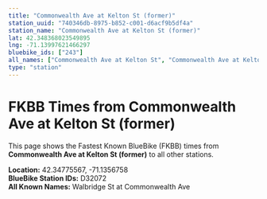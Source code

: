 ```yaml
---
title: "Commonwealth Ave at Kelton St (former)"
station_uuid: "740346db-8975-b852-c001-d6acf9b5df4a"
station_name: "Commonwealth Ave at Kelton St (former)"
lat: 42.348368023549895
lng: -71.13997621466297
bluebike_ids: ["243"]
all_names: ["Commonwealth Ave at Kelton St", "Commonwealth Ave at Kelton St (former)"]
type: "station"
---
```


# FKBB Times from Commonwealth Ave at Kelton St (former)

This page shows the Fastest Known BlueBike (FKBB) times from **Commonwealth Ave at Kelton St (former)** to all other stations.

**Location:** 42.34775567, -71.1356758  
**BlueBike Station IDs:** D32072  
**All Known Names:** Walbridge St at Commonwealth Ave

